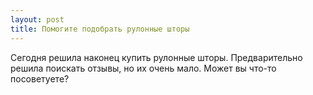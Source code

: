 ```yaml
---
layout: post 
title: Помогите подобрать рулонные шторы 
--- 
```

Сегодня решила наконец купить рулонные шторы. Предварительно решила поискать отзывы, но их очень мало. Может вы что-то посоветуете?